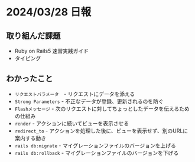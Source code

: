 # 2024/03/28 日報

## 取り組んだ課題
- Ruby on Rails5 速習実践ガイド
- タイピング

## わかったこと
- `リクエストパラメータ`　- リクエストにデータを添える
- `Strong Parameters` - 不正なデータが登録、更新されるのを防ぐ
- `Flashメッセージ` - 次のリクエストに対してちょっとしたデータを伝えるための仕組み
- `render` - アクションに続いてビューを表示させる
- `redirect_to` - アクションを処理した後に、ビューを表示せず、別のURLに案内する動き
- `rails db:migrate` - マイグレーションファイルのバージョンを上げる
- `rails db:rollback` - マイグレーションファイルのバージョンを下げる　　　　　　　　　　　　　　　　　　　　　　　　　　　　　　　　　　　　　　　　　　　　　　　　　　　　　　　　　　　　　　　　　　　　　　　　　　　　　　　　　　　　　　　　　　　　　　　　　　　　　　　　　　　　　　　　　　　　　　　　　　　　　　　　　　　　　　　　　　　　　　　　　　　　　　　　　　　　　　　　　　　　　　　　　　　　　　　　　　　　　　　　　　　　　　　　　　　　　　　　　　　　　　　　　　　　　　　　　　　　　
